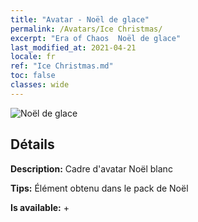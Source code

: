 ```yaml
---
title: "Avatar - Noël de glace"
permalink: /Avatars/Ice Christmas/
excerpt: "Era of Chaos  Noël de glace"
last_modified_at: 2021-04-21
locale: fr
ref: "Ice Christmas.md"
toc: false
classes: wide
---
```

 ![Noël de glace](/images/a/avatarFrame_48.png)

## Détails

 **Description:** Cadre d'avatar Noël blanc 

 **Tips:** Élément obtenu dans le pack de Noël 

 **Is available:**  + 

